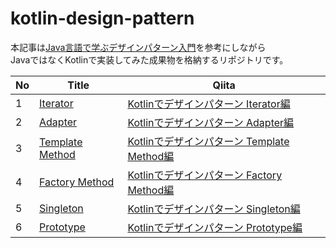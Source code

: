 # kotlin-design-pattern

本記事は[Java言語で学ぶデザインパターン入門](http://www.hyuki.com/dp/)を参考にしながら  
JavaではなくKotlinで実装してみた成果物を格納するリポジトリです。

| No | Title | Qiita |
| ----- | ------ | ----- |
| 1 | [Iterator](https://github.com/kaleidot725/kotlin-design-pattern/tree/master/Iterator) | [Kotlinでデザインパターン Iterator編](https://qiita.com/kaleidot725/items/4ef7849d9a9f2b42bbd3) |
| 2 | [Adapter](https://github.com/kaleidot725/kotlin-design-pattern/tree/master/Adapter)| [Kotlinでデザインパターン Adapter編](https://qiita.com/kaleidot725/items/57d942c6ccd02ede539a) |
| 3 | [Template Method](https://github.com/kaleidot725/kotlin-design-pattern/tree/master/TemplateMethod)  | [Kotlinでデザインパターン Template Method編](https://qiita.com/kaleidot725/items/1021cc0cdf1c17fc7b8d) |
| 4 | [Factory Method](https://github.com/kaleidot725/kotlin-design-pattern/tree/master/FactoryMethod)| [Kotlinでデザインパターン Factory Method編](https://qiita.com/kaleidot725/items/78ad17691bfb3c33f87d)|
| 5 | [Singleton](https://github.com/kaleidot725/kotlin-design-pattern/tree/master/Singleton)| [Kotlinでデザインパターン Singleton編](https://qiita.com/kaleidot725/items/611e00f7413c208809a3)|
| 6 | [Prototype](https://github.com/kaleidot725/kotlin-design-pattern/tree/master/Prototype) | [Kotlinでデザインパターン Prototype編](https://qiita.com/kaleidot725/items/692f75f86443acfc169c) |
